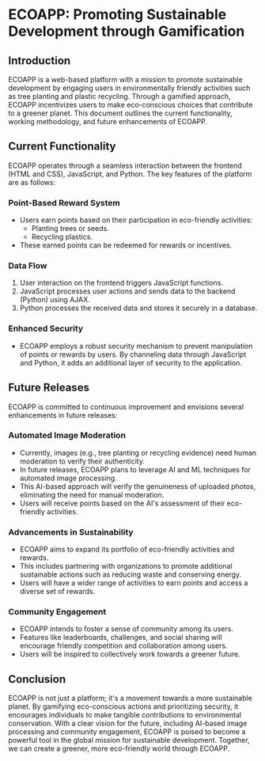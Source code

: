 # ECOAPP: Promoting Sustainable Development through Gamification

## Introduction
ECOAPP is a web-based platform with a mission to promote sustainable development by engaging users in environmentally friendly activities such as tree planting and plastic recycling. Through a gamified approach, ECOAPP incentivizes users to make eco-conscious choices that contribute to a greener planet. This document outlines the current functionality, working methodology, and future enhancements of ECOAPP.

## Current Functionality
ECOAPP operates through a seamless interaction between the frontend (HTML and CSS), JavaScript, and Python. The key features of the platform are as follows:

### Point-Based Reward System
- Users earn points based on their participation in eco-friendly activities:
  - Planting trees or seeds.
  - Recycling plastics.
- These earned points can be redeemed for rewards or incentives.

### Data Flow
1. User interaction on the frontend triggers JavaScript functions.
2. JavaScript processes user actions and sends data to the backend (Python) using AJAX.
3. Python processes the received data and stores it securely in a database.

### Enhanced Security
- ECOAPP employs a robust security mechanism to prevent manipulation of points or rewards by users. By channeling data through JavaScript and Python, it adds an additional layer of security to the application.

## Future Releases
ECOAPP is committed to continuous improvement and envisions several enhancements in future releases:

### Automated Image Moderation
- Currently, images (e.g., tree planting or recycling evidence) need human moderation to verify their authenticity.
- In future releases, ECOAPP plans to leverage AI and ML techniques for automated image processing.
- This AI-based approach will verify the genuineness of uploaded photos, eliminating the need for manual moderation.
- Users will receive points based on the AI's assessment of their eco-friendly activities.

### Advancements in Sustainability
- ECOAPP aims to expand its portfolio of eco-friendly activities and rewards.
- This includes partnering with organizations to promote additional sustainable actions such as reducing waste and conserving energy.
- Users will have a wider range of activities to earn points and access a diverse set of rewards.

### Community Engagement
- ECOAPP intends to foster a sense of community among its users.
- Features like leaderboards, challenges, and social sharing will encourage friendly competition and collaboration among users.
- Users will be inspired to collectively work towards a greener future.

## Conclusion
ECOAPP is not just a platform; it's a movement towards a more sustainable planet. By gamifying eco-conscious actions and prioritizing security, it encourages individuals to make tangible contributions to environmental conservation. With a clear vision for the future, including AI-based image processing and community engagement, ECOAPP is poised to become a powerful tool in the global mission for sustainable development. Together, we can create a greener, more eco-friendly world through ECOAPP.
